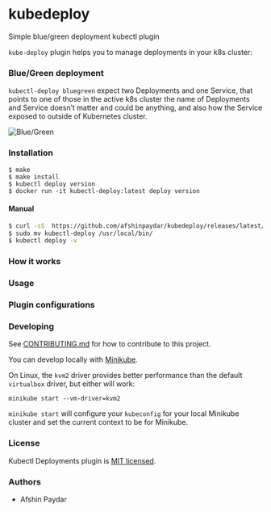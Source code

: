 # kubedeploy
Simple blue/green deployment kubectl plugin

`kube-deploy` plugin helps you to manage deployments in your k8s cluster:

### Blue/Green deployment
`kubectl-deploy bluegreen` expect two Deployments and one Service, that points to one of those in the active k8s cluster
the name of Deployments and Service doesn’t matter and could be anything,
and also how the Service exposed to outside of Kubernetes cluster.

![Blue/Green](_img/blue-green.png?raw=true "Blue/Green Deployment")

### Installation
```
$ make
$ make install
$ kubectl deploy version
$ docker run -it kubectl-deploy:latest deploy version
```
#### Manual
```sh
$ curl -sS  https://github.com/afshinpaydar/kubedeploy/releases/latest/kubectl-deploy-x86-64-linux -o kubectl-deploy
$ sudo mv kubectl-deploy /usr/local/bin/
$ kubectl deploy -v
```

### How it works


### Usage

### Plugin configurations


### Developing

See [CONTRIBUTING.md](CONTRIBUTING.md) for how to contribute to this project.

You can develop locally with
[Minikube](https://kubernetes.io/docs/setup/minikube/).

On Linux, the `kvm2` driver provides better performance than the default
`virtualbox` driver, but either will work:

```
minikube start --vm-driver=kvm2
```

`minikube start` will configure your `kubeconfig` for your local Minikube
cluster and set the current context to be for Minikube.

### License

Kubectl Deployments plugin is [MIT licensed](LICENSE).

### Authors

* Afshin Paydar